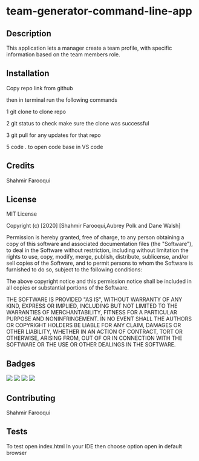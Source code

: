 # team-generator-command-line-app

## Description

This application lets a manager create a team profile, 
with specific information based on the team members role.

## Installation

Copy repo link from github

then in terminal run the following commands

1 git clone to clone repo

2 git status to check make sure the clone was successful

3 git pull for any updates for that repo

5 code . to open code base in VS code


## Credits

Shahmir Farooqui

## License

MIT License

Copyright (c) [2020] [Shahmir Farooqui,Aubrey Polk and Dane Walsh]

Permission is hereby granted, free of charge, to any person obtaining a copy
of this software and associated documentation files (the "Software"), to deal
in the Software without restriction, including without limitation the rights
to use, copy, modify, merge, publish, distribute, sublicense, and/or sell
copies of the Software, and to permit persons to whom the Software is
furnished to do so, subject to the following conditions:

The above copyright notice and this permission notice shall be included in all
copies or substantial portions of the Software.

THE SOFTWARE IS PROVIDED "AS IS", WITHOUT WARRANTY OF ANY KIND, EXPRESS OR
IMPLIED, INCLUDING BUT NOT LIMITED TO THE WARRANTIES OF MERCHANTABILITY,
FITNESS FOR A PARTICULAR PURPOSE AND NONINFRINGEMENT. IN NO EVENT SHALL THE
AUTHORS OR COPYRIGHT HOLDERS BE LIABLE FOR ANY CLAIM, DAMAGES OR OTHER
LIABILITY, WHETHER IN AN ACTION OF CONTRACT, TORT OR OTHERWISE, ARISING FROM,
OUT OF OR IN CONNECTION WITH THE SOFTWARE OR THE USE OR OTHER DEALINGS IN THE
SOFTWARE.

## Badges

![](https://img.shields.io/badge/Language-html-brightgreen)
![](https://img.shields.io/badge/Language-HTML-green)
![](https://img.shields.io/badge/Language-CSS-yellowgreen)
![](https://img.shields.io/badge/Language-Jquery-yellow)

## Contributing

Shahmir Farooqui

## Tests

To test open index.html In your IDE then choose option
open in default browser